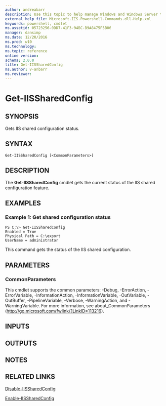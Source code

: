 ```yaml
---
author: andreabarr
description: Use this topic to help manage Windows and Windows Server technologies with Windows PowerShell.
external help file: Microsoft.IIS.Powershell.Commands.dll-Help.xml
keywords: powershell, cmdlet
ms.assetid: 05723256-0DD7-41F3-94BC-B9A8475F5B06
manager: dansimp
ms.date: 12/20/2016
ms.prod: w10
ms.technology: 
ms.topic: reference
online version: 
schema: 2.0.0
title: Get-IISSharedConfig
ms.author: v-anbarr
ms.reviewer:
---
```


# Get-IISSharedConfig

## SYNOPSIS
Gets IIS shared configuration status.

## SYNTAX

```
Get-IISSharedConfig [<CommonParameters>]
```

## DESCRIPTION
The **Get-IISSharedConfig** cmdlet gets the current status of the IIS shared configuration feature.

## EXAMPLES

### Example 1: Get shared configuration status
```
PS C:\> Get-IISSharedConfig
Enabled = True
Physical Path = C:\export
UserName = administrator
```

This command gets the status of the IIS shared configuration.

## PARAMETERS

### CommonParameters
This cmdlet supports the common parameters: -Debug, -ErrorAction, -ErrorVariable, -InformationAction, -InformationVariable, -OutVariable, -OutBuffer, -PipelineVariable, -Verbose, -WarningAction, and -WarningVariable. For more information, see about_CommonParameters (http://go.microsoft.com/fwlink/?LinkID=113216).

## INPUTS

## OUTPUTS

## NOTES

## RELATED LINKS

[Disable-IISSharedConfig](./Disable-IISSharedConfig.md)

[Enable-IISSharedConfig](./Enable-IISSharedConfig.md)



